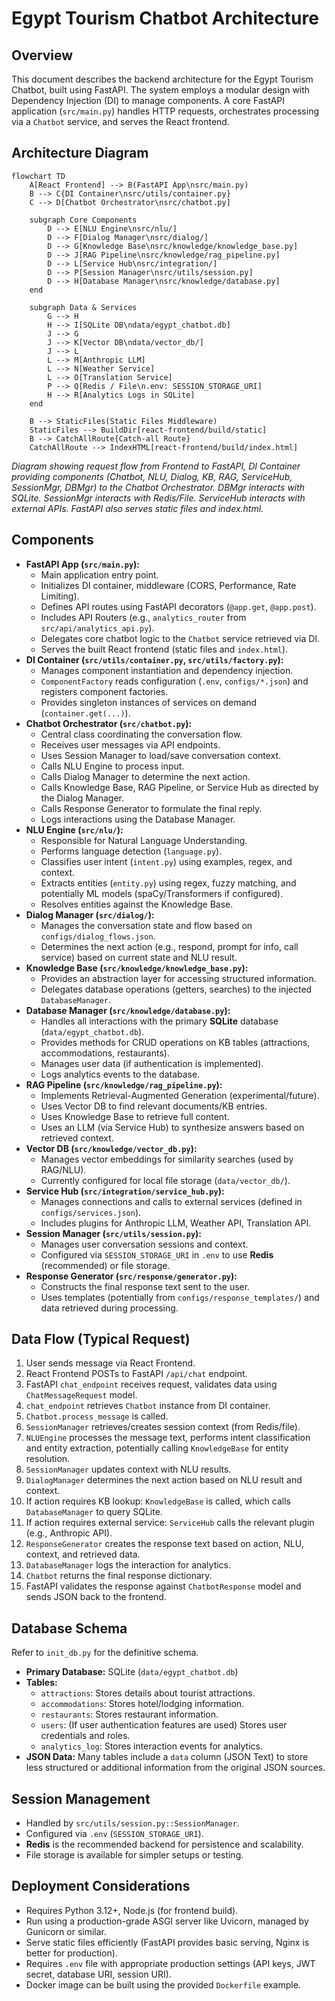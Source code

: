 # Egypt Tourism Chatbot Architecture

## Overview

This document describes the backend architecture for the Egypt Tourism Chatbot, built using FastAPI. The system employs a modular design with Dependency Injection (DI) to manage components. A core FastAPI application (`src/main.py`) handles HTTP requests, orchestrates processing via a `Chatbot` service, and serves the React frontend.

## Architecture Diagram

```mermaid
flowchart TD
    A[React Frontend] --> B(FastAPI App\nsrc/main.py)
    B --> C{DI Container\nsrc/utils/container.py}
    C --> D[Chatbot Orchestrator\nsrc/chatbot.py]

    subgraph Core Components
        D --> E[NLU Engine\nsrc/nlu/]
        D --> F[Dialog Manager\nsrc/dialog/]
        D --> G[Knowledge Base\nsrc/knowledge/knowledge_base.py]
        D --> J[RAG Pipeline\nsrc/knowledge/rag_pipeline.py]
        D --> L[Service Hub\nsrc/integration/]
        D --> P[Session Manager\nsrc/utils/session.py]
        D --> H[Database Manager\nsrc/knowledge/database.py]
    end

    subgraph Data & Services
        G --> H
        H --> I[SQLite DB\ndata/egypt_chatbot.db]
        J --> G
        J --> K[Vector DB\ndata/vector_db/]
        J --> L
        L --> M[Anthropic LLM]
        L --> N[Weather Service]
        L --> O[Translation Service]
        P --> Q[Redis / File\n.env: SESSION_STORAGE_URI]
        H --> R[Analytics Logs in SQLite]
    end

    B --> StaticFiles(Static Files Middleware)
    StaticFiles --> BuildDir[react-frontend/build/static]
    B --> CatchAllRoute{Catch-all Route}
    CatchAllRoute --> IndexHTML[react-frontend/build/index.html]

```

_Diagram showing request flow from Frontend to FastAPI, DI Container providing components (Chatbot, NLU, Dialog, KB, RAG, ServiceHub, SessionMgr, DBMgr) to the Chatbot Orchestrator. DBMgr interacts with SQLite. SessionMgr interacts with Redis/File. ServiceHub interacts with external APIs. FastAPI also serves static files and index.html._

## Components

- **FastAPI App (`src/main.py`):**
  - Main application entry point.
  - Initializes DI container, middleware (CORS, Performance, Rate Limiting).
  - Defines API routes using FastAPI decorators (`@app.get`, `@app.post`).
  - Includes API Routers (e.g., `analytics_router` from `src/api/analytics_api.py`).
  - Delegates core chatbot logic to the `Chatbot` service retrieved via DI.
  - Serves the built React frontend (static files and `index.html`).
- **DI Container (`src/utils/container.py`, `src/utils/factory.py`):**
  - Manages component instantiation and dependency injection.
  - `ComponentFactory` reads configuration (`.env`, `configs/*.json`) and registers component factories.
  - Provides singleton instances of services on demand (`container.get(...)`).
- **Chatbot Orchestrator (`src/chatbot.py`):**
  - Central class coordinating the conversation flow.
  - Receives user messages via API endpoints.
  - Uses Session Manager to load/save conversation context.
  - Calls NLU Engine to process input.
  - Calls Dialog Manager to determine the next action.
  - Calls Knowledge Base, RAG Pipeline, or Service Hub as directed by the Dialog Manager.
  - Calls Response Generator to formulate the final reply.
  - Logs interactions using the Database Manager.
- **NLU Engine (`src/nlu/`):**
  - Responsible for Natural Language Understanding.
  - Performs language detection (`language.py`).
  - Classifies user intent (`intent.py`) using examples, regex, and context.
  - Extracts entities (`entity.py`) using regex, fuzzy matching, and potentially ML models (spaCy/Transformers if configured).
  - Resolves entities against the Knowledge Base.
- **Dialog Manager (`src/dialog/`):**
  - Manages the conversation state and flow based on `configs/dialog_flows.json`.
  - Determines the next action (e.g., respond, prompt for info, call service) based on current state and NLU result.
- **Knowledge Base (`src/knowledge/knowledge_base.py`):**
  - Provides an abstraction layer for accessing structured information.
  - Delegates database operations (getters, searches) to the injected `DatabaseManager`.
- **Database Manager (`src/knowledge/database.py`):**
  - Handles all interactions with the primary **SQLite** database (`data/egypt_chatbot.db`).
  - Provides methods for CRUD operations on KB tables (attractions, accommodations, restaurants).
  - Manages user data (if authentication is implemented).
  - Logs analytics events to the database.
- **RAG Pipeline (`src/knowledge/rag_pipeline.py`):**
  - Implements Retrieval-Augmented Generation (experimental/future).
  - Uses Vector DB to find relevant documents/KB entries.
  - Uses Knowledge Base to retrieve full content.
  - Uses an LLM (via Service Hub) to synthesize answers based on retrieved context.
- **Vector DB (`src/knowledge/vector_db.py`):**
  - Manages vector embeddings for similarity searches (used by RAG/NLU).
  - Currently configured for local file storage (`data/vector_db/`).
- **Service Hub (`src/integration/service_hub.py`):**
  - Manages connections and calls to external services (defined in `configs/services.json`).
  - Includes plugins for Anthropic LLM, Weather API, Translation API.
- **Session Manager (`src/utils/session.py`):**
  - Manages user conversation sessions and context.
  - Configured via `SESSION_STORAGE_URI` in `.env` to use **Redis** (recommended) or file storage.
- **Response Generator (`src/response/generator.py`):**
  - Constructs the final response text sent to the user.
  - Uses templates (potentially from `configs/response_templates/`) and data retrieved during processing.

## Data Flow (Typical Request)

1.  User sends message via React Frontend.
2.  React Frontend POSTs to FastAPI `/api/chat` endpoint.
3.  FastAPI `chat_endpoint` receives request, validates data using `ChatMessageRequest` model.
4.  `chat_endpoint` retrieves `Chatbot` instance from DI container.
5.  `Chatbot.process_message` is called.
6.  `SessionManager` retrieves/creates session context (from Redis/file).
7.  `NLUEngine` processes the message text, performs intent classification and entity extraction, potentially calling `KnowledgeBase` for entity resolution.
8.  `SessionManager` updates context with NLU results.
9.  `DialogManager` determines the next action based on NLU result and context.
10. If action requires KB lookup: `KnowledgeBase` is called, which calls `DatabaseManager` to query SQLite.
11. If action requires external service: `ServiceHub` calls the relevant plugin (e.g., Anthropic API).
12. `ResponseGenerator` creates the response text based on action, NLU, context, and retrieved data.
13. `DatabaseManager` logs the interaction for analytics.
14. `Chatbot` returns the final response dictionary.
15. FastAPI validates the response against `ChatbotResponse` model and sends JSON back to the frontend.

## Database Schema

Refer to `init_db.py` for the definitive schema.

- **Primary Database:** SQLite (`data/egypt_chatbot.db`)
- **Tables:**
  - `attractions`: Stores details about tourist attractions.
  - `accommodations`: Stores hotel/lodging information.
  - `restaurants`: Stores restaurant information.
  - `users`: (If user authentication features are used) Stores user credentials and roles.
  - `analytics_log`: Stores interaction events for analytics.
- **JSON Data:** Many tables include a `data` column (JSON Text) to store less structured or additional information from the original JSON sources.

## Session Management

- Handled by `src/utils/session.py::SessionManager`.
- Configured via `.env` (`SESSION_STORAGE_URI`).
- **Redis** is the recommended backend for persistence and scalability.
- File storage is available for simpler setups or testing.

## Deployment Considerations

- Requires Python 3.12+, Node.js (for frontend build).
- Run using a production-grade ASGI server like Uvicorn, managed by Gunicorn or similar.
- Serve static files efficiently (FastAPI provides basic serving, Nginx is better for production).
- Requires `.env` file with appropriate production settings (API keys, JWT secret, database URI, session URI).
- Docker image can be built using the provided `Dockerfile` example.
